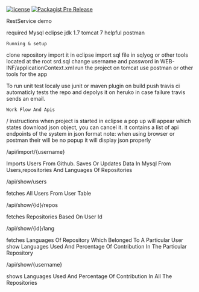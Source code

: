 [![license](https://img.shields.io/github/license/mashape/apistatus.svg)]()
[![Packagist Pre Release](https://img.shields.io/packagist/vpre/symfony/symfony.svg)]()

RestService demo

required
Mysql
eclipse
jdk 1.7
tomcat 7
helpful
postman

    Running & setup

clone repository 
import it in eclipse
import sql file in sqlyog or other tools located at the root srd.sql
change username and password in WEB-INF/applicationContext.xml
run the project on tomcat 
use postman or other tools for the app


To run unit test localy use junit or maven plugin 
on build push travis ci automaticly tests the repo and depolys it on heruko
in case failure travis sends an email.
	
	Work Flow And Apis
/
instructions 
when project is started in eclipse a pop up will appear which states download json object, you can cancel it. 
it contains a list of api endpoints of the system in json format 
note: when using browser or postman their will be no popup it will display json properly
	
/api/import/{username}

Imports Users From Github. 
Saves Or Updates Data In Mysql From Users,repositories And Languages Of Repositories

/api/show/users

fetches All Users From User Table

/api/show/{id}/repos

fetches Repositories Based On User Id

/api/show/{id}/lang

fetches Languages Of Repository Which Belonged To A Particular User show Languages Used And Percentage Of Contribution In The Particular Repository

/api/show/{username}

shows Languages Used And Percentage Of Contribution In All The Repositories

